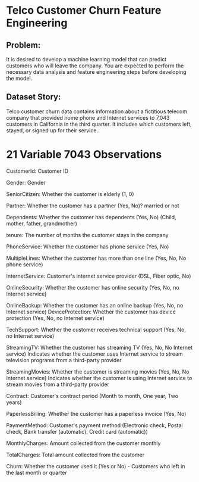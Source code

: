 # Telco Customer Churn Feature Engineering

## Problem: 
It is desired to develop a machine learning model that can predict customers who will leave the company. You are expected to perform the necessary data analysis and feature engineering steps before developing the model.

## Dataset Story: 
Telco customer churn data contains information about a fictitious telecom company that provided home phone and Internet services to 7,043 customers in California in the third quarter. It includes which customers left, stayed, or signed up for their service.

# 21 Variable 7043 Observations

CustomerId: Customer ID

Gender: Gender

SeniorCitizen: Whether the customer is elderly (1, 0)

Partner: Whether the customer has a partner (Yes, No)? married or not

Dependents: Whether the customer has dependents (Yes, No) (Child, mother, father, grandmother)

  tenure: The number of months the customer stays in the company

PhoneService: Whether the customer has phone service (Yes, No)

MultipleLines: Whether the customer has more than one line (Yes, No, No phone service)

  InternetService: Customer's internet service provider (DSL, Fiber optic, No)

OnlineSecurity: Whether the customer has online security (Yes, No, no Internet service)

OnlineBackup: Whether the customer has an online backup (Yes, No, no Internet service)
DeviceProtection: Whether the customer has device protection (Yes, No, no Internet service)

  TechSupport: Whether the customer receives technical support (Yes, No, no Internet service)

StreamingTV: Whether the customer has streaming TV (Yes, No, No Internet service) Indicates whether the customer uses Internet service to stream television programs from a third-party provider

  StreamingMovies: Whether the customer is streaming movies (Yes, No, No Internet service) Indicates whether the customer is using Internet service to stream movies from a third-party provider

  Contract: Customer's contract period (Month to month, One year, Two years)

PaperlessBilling: Whether the customer has a paperless invoice (Yes, No)

  PaymentMethod: Customer's payment method (Electronic check, Postal check, Bank transfer (automatic), Credit card (automatic))

MonthlyCharges: Amount collected from the customer monthly

TotalCharges: Total amount collected from the customer

Churn: Whether the customer used it (Yes or No) - Customers who left in the last month or quarter
